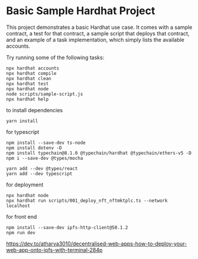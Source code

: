 # Basic Sample Hardhat Project

This project demonstrates a basic Hardhat use case. It comes with a sample contract, a test for that contract, a sample script that deploys that contract, and an example of a task implementation, which simply lists the available accounts.

Try running some of the following tasks:

```shell
npx hardhat accounts
npx hardhat compile
npx hardhat clean
npx hardhat test
npx hardhat node
node scripts/sample-script.js
npx hardhat help
```

to install dependencies 
```shell
yarn install
```

for typescript
```shell
npm install --save-dev ts-node
npm install dotenv -D
npm install typechain@8.1.0 @typechain/hardhat @typechain/ethers-v5 -D 
npm i --save-dev @types/mocha

yarn add --dev @types/react
yarn add --dev typescript
```

for deployment 
```shell
npx hardhat node
npx hardhat run scripts/001_deploy_nft_nftmktplc.ts --network localhost
```

for front end
```shell
npm install --save-dev ipfs-http-client@50.1.2
npm run dev
```
https://dev.to/atharva3010/decentralised-web-apps-how-to-deploy-your-web-app-onto-ipfs-with-terminal-284p
